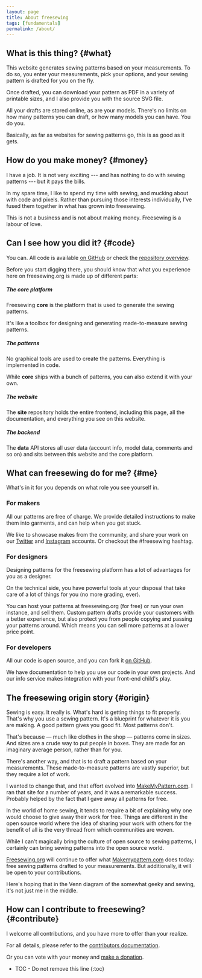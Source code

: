 ```yaml
---
layout: page
title: About freesewing
tags: [fundamentals]
permalink: /about/
---
```

## What is this thing? {#what}
This website generates sewing patterns based on your measurements.
To do so, you enter your measurements, pick your options, and your sewing pattern is drafted for you on the fly.

Once drafted, you can download your pattern as PDF in a variety of printable sizes, and I also provide you with the source SVG file.

All your drafts are stored online, as are your models. There's no limits on how many patterns you can draft,
or how many models you can have. You do you.

Basically, as far as websites for sewing patterns go, this is as good as it gets.

## How do you make money? {#money}

I have a job. It is not very exciting --- and has nothing to do with sewing patterns --- but it pays the bills.

In my spare time, I like to spend my time with sewing, and mucking about with code and pixels.
Rather than pursuing those interests individually, I've fused them together in what has grown into freesewing.

This is not a business and is not about making money. Freesewing is a labour of love.

## Can I see how you did it? {#code}

You can. All code is available [on GitHub](https://github.com/freesewing/) or check the
[repository overview](/docs/repositories). 

Before you start digging there, you should know that
what you experience here on freesewing.org is made up of different parts:

##### The core platform
Freesewing **core** is the platform that is used to generate the sewing patterns.

It's like a toolbox for designing and generating made-to-measure sewing patterns.

##### The patterns
No graphical tools are used to create the patterns. Everything is implemented in code.

While **core** ships with a bunch of patterns, you can also extend it with your own.

##### The website

The **site** repository holds the entire frontend, including this page,
all the documentation, and everything you see on this website.

##### The backend

The **data** API stores all user data (account info, model data, comments and so on)
and sits between this website and the core platform.


## What can freesewing do for me? {#me}

What's in it for you depends on what role you see yourself in.

### For makers

All our patterns are free of charge. We provide detailed instructions to make them into garments,
and can help when you get stuck.

We like to showcase makes from the community, and share your work on our 
[Twitter](https://twitter.com/freesewing_org) and 
[Instagram](https://www.instagram.com/freesewing_org/)
accounts. Or checkout the #freesewing hashtag.

### For designers

Designing patterns for the freesewing platform has a lot of advantages for you as a designer.

On the technical side, you have powerful tools at your disposal that take care of a lot
of things for you (no more grading, ever).

You can host your patterns at freesewing.org (for free) or run your own
instance, and sell them. Custom pattern drafts provide your customers 
with a better experience, but also protect you from people copying and passing your
patterns around. Which means you can sell more patterns at a lower price point.

### For developers

All our code is open source, and you can fork it [on GitHub](https://github.com/freesewing).

We have documentation to help you use our code in your own projects. 
And our info service makes integration with your front-end child's play.

## The freesewing origin story {#origin}

Sewing is easy. It really is. 
What's hard is getting things to fit properly. 
That's why you use a sewing pattern. 
It's a blueprint for whatever it is you are making. 
A good pattern gives you good fit. Most patterns don't.

That's because &mdash; much like clothes in the shop &mdash; patterns come in sizes. 
And sizes are a crude way to put people in boxes. 
They are made for an imaginary average person, rather than for you.

There's another way, and that is to draft a pattern based on your measurements. 
These made-to-measure patterns are vastly superior, but they require a lot of work.

I wanted to change that, and that effort evolved into 
[MakeMyPattern.com](https://makemypattern.com/).
I ran that site for a number of years, and it was a remarkable success.
Probably helped by the fact that I gave away all patterns for free.

In the world of home sewing, it tends to require a bit of 
explaining why one would choose to give away their work for free. 
Things are different in the open source world where the idea of 
sharing your work with others for the benefit of all is 
the very thread from which communities are woven.

While I can't magically bring the culture of open source 
to sewing patterns, I certainly can bring sewing patterns 
into the open source world.

[Freesewing.org](https://freesewing.org/) will continue to offer what 
[Makemypattern.com](https://makemypattern.com/) does today: 
free sewing patterns drafted to your measurements. 
But additionally, it will be open to your contributions.

Here's hoping that in the Venn diagram of the somewhat geeky and sewing, 
it's not just me in the middle.

## How can I contribute to freesewing? {#contribute}

I welcome all contributions, and you have more to offer than your realize.

For all details, please refer to the [contributors documentation](/contribute).

Or you can vote with your money and [make a donation](/donate).

* TOC - Do not remove this line
{:toc}

